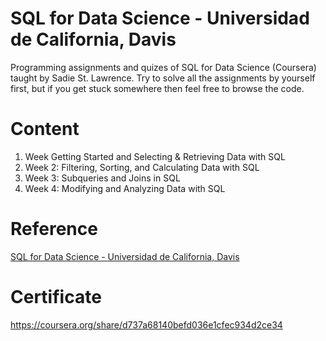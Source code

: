 # SQL for Data Science - Universidad de California, Davis
Programming assignments and quizes of SQL for Data Science (Coursera) taught by Sadie St. Lawrence. Try to solve all the assignments by yourself first, but if you get stuck somewhere then feel free to browse the code.

# Content
1. Week Getting Started and Selecting & Retrieving Data with SQL
2. Week 2: Filtering, Sorting, and Calculating Data with SQL
3. Week 3: Subqueries and Joins in SQL
4. Week 4: Modifying and Analyzing Data with SQL

# Reference
[SQL for Data Science - Universidad de California, Davis](https://www.coursera.org/learn/sql-for-data-science)

# Certificate
https://coursera.org/share/d737a68140befd036e1cfec934d2ce34
